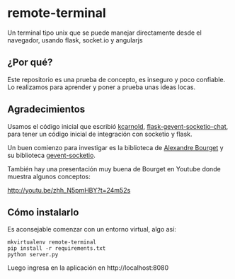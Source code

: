 remote-terminal
===============

Un terminal tipo unix que se puede manejar directamente desde el navegador, 
usando flask, socket.io y angularjs


¿Por qué?
---------

Este repositorio es una prueba de concepto, es inseguro y poco confiable. Lo
realizamos para aprender y poner a prueba unas ideas locas.


Agradecimientos
---------------

Usamos el código inicial que escribió [kcarnold](https://github.com/kcarnold), 
[flask-gevent-socketio-chat](https://github.com/kcarnold/flask-gevent-socketio-chat), para
tener un código inicial de integración con socketio y flask.

Un buen comienzo para investigar es la biblioteca de [Alexandre Bourget](https://github.com/abourget) y su biblioteca [gevent-socketio](https://github.com/abourget/gevent-socketio).

También hay una presentación muy buena de Bourget en Youtube donde muestra
algunos conceptos:

http://youtu.be/zhh_N5pmHBY?t=24m52s

Cómo instalarlo
----------------

Es aconsejable comenzar con un entorno virtual, algo así:

    mkvirtualenv remote-terminal
    pip install -r requirements.txt
    python server.py

Luego ingresa en la aplicación en http://localhost:8080
